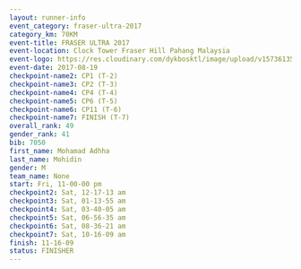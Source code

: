 ```yaml
---
layout: runner-info 
event_category: fraser-ultra-2017 
category_km: 70KM 
event-title: FRASER ULTRA 2017 
event-location: Clock Tower Fraser Hill Pahang Malaysia 
event-logo: https://res.cloudinary.com/dykbosktl/image/upload/v1573613535/Logo/logo_mfst7w.jpg 
event-date: 2017-08-19 
checkpoint-name2: CP1 (T-2) 
checkpoint-name3: CP2 (T-3) 
checkpoint-name4: CP4 (T-4) 
checkpoint-name5: CP6 (T-5) 
checkpoint-name6: CP11 (T-6) 
checkpoint-name7: FINISH (T-7) 
overall_rank: 49
gender_rank: 41
bib: 7050
first_name: Mohamad Adhha
last_name: Mohidin
gender: M
team_name: None
start: Fri, 11-00-00 pm
checkpoint2: Sat, 12-17-13 am
checkpoint3: Sat, 01-13-55 am
checkpoint4: Sat, 03-40-05 am
checkpoint5: Sat, 06-56-35 am
checkpoint6: Sat, 08-36-21 am
checkpoint7: Sat, 10-16-09 am
finish: 11-16-09
status: FINISHER
---
```

